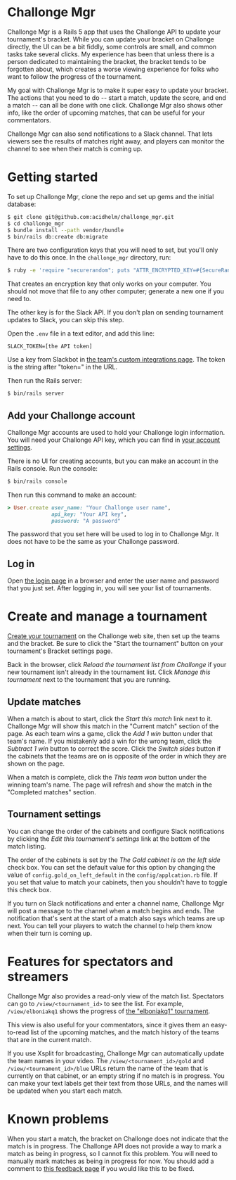 # Challonge Mgr

Challonge Mgr is a Rails 5 app that uses the Challonge API to update your
tournament's bracket.  While you can update your bracket on Challonge
directly, the UI can be a bit fiddly, some controls are small, and common
tasks take several clicks.  My experience has been that unless there is a
person dedicated to maintaining the bracket, the bracket tends to be forgotten
about, which creates a worse viewing experience for folks who want to
follow the progress of the tournament.

My goal with Challonge Mgr is to make it super easy to update your bracket.  The
actions that you need to do -- start a match, update the score, and end a
match -- can all be done with one click.  Challonge Mgr also shows other info,
like the order of upcoming matches, that can be useful for your commentators.

Challonge Mgr can also send notifications to a Slack channel.  That lets viewers
see the results of matches right away, and players can monitor the channel to see
when their match is coming up.

# Getting started

To set up Challonge Mgr, clone the repo and set up gems and the initial database:

```sh
$ git clone git@github.com:acidhelm/challonge_mgr.git
$ cd challonge_mgr
$ bundle install --path vendor/bundle
$ bin/rails db:create db:migrate
```

There are two configuration keys that you will need to set, but you'll only have
to do this once.  In the `challonge_mgr` directory, run:

```sh
$ ruby -e 'require "securerandom"; puts "ATTR_ENCRYPTED_KEY=#{SecureRandom.hex 16}"' > .env
```

That creates an encryption key that only works on your computer.  You should not
move that file to any other computer; generate a new one if you need to.

The other key is for the Slack API.  If you don't plan on sending tournament
updates to Slack, you can skip this step.

Open the `.env` file in a text editor, and add this line:

```
SLACK_TOKEN=[the API token]
```

Use a key from Slackbot in [the team's custom integrations
page](https://kqchat.slack.com/apps/manage/custom-integrations).  The token is
the string after "token=" in the URL.


Then run the Rails server:

```sh
$ bin/rails server
```

## Add your Challonge account

Challonge Mgr accounts are used to hold your Challonge login information.  You
will need your Challonge API key, which you can find in
[your account settings](https://challonge.com/settings/developer).

There is no UI for creating accounts, but you can make an account in the Rails
console.  Run the console:

```sh
$ bin/rails console
```

Then run this command to make an account:

```ruby
> User.create user_name: "Your Challonge user name",
              api_key: "Your API key",
              password: "A password"
```

The password that you set here will be used to log in to Challonge Mgr.  It does
not have to be the same as your Challonge password.
              
## Log in

Open [the login page](http://localhost:3000/login) in a browser and enter the
user name and password that you just set.  After logging in, you will see your
list of tournaments.

# Create and manage a tournament

[Create your tournament](http://challonge.com/tournaments/new) on the Challonge
web site, then set up the teams and the bracket.  Be sure to click the "Start the
tournament" button on your tournament's Bracket settings page.

Back in the browser, click _Reload the tournament list from Challonge_ if your
new tournament isn't already in the tournament list.  Click _Manage this tournament_
next to the tournament that you are running.

## Update matches

When a match is about to start, click the _Start this match_ link next to it.
Challonge Mgr will show this match in the "Current match" section of the page.
As each team wins a game, click the _Add 1 win_ button under that team's name.
If you mistakenly add a win for the wrong team, click the _Subtract 1 win_
button to correct the score.  Click the _Switch sides_ button if the cabinets
that the teams are on is opposite of the order in which they are shown on the page.

When a match is complete, click the _This team won_ button under the winning
team's name.  The page will refresh and show the match in the "Completed
matches" section.

## Tournament settings

You can change the order of the cabinets and configure Slack notifications
by clicking the _Edit this tournament's settings_ link at the bottom of the
match listing.

The order of the cabinets is set by the _The Gold cabinet is on the left side_
check box.  You can set the default value for this option by changing the
value of `config.gold_on_left_default` in the `config/applcation.rb` file.
If you set that value to match your cabinets, then you shouldn't have to toggle
this check box.

If you turn on Slack notifications and enter a channel name, Challonge Mgr will
post a message to the channel when a match begins and ends.  The notification
that's sent at the start of a match also says which teams are up next.  You
can tell your players to watch the channel to help them know when their turn
is coming up.

# Features for spectators and streamers

Challonge Mgr also provides a read-only view of the match list.  Spectators
can go to `/view/<tournament_id>` to see the list.  For example,
`/view/elboniakq1` shows the progress of
[the "elboniakq1" tournament](http://challonge.com/elboniakq1).

This view is also useful for your commentators, since it gives them an easy-to-read
list of the upcoming matches, and the match history of the teams that are in the
current match.

If you use Xsplit for broadcasting, Challonge Mgr can automatically update the
team names in your video.  The `/view/<tournament_id>/gold` and
`/view/<tournament_id>/blue` URLs return the name of the team that is
currently on that cabinet, or an empty string if no match is in progress.
You can make your text labels get their text from those URLs, and the names
will be updated when you start each match.

# Known problems

When you start a match, the bracket on Challonge does not indicate that the
match is in progress.  The Challonge API does not provide a way to mark a match
as being in progress, so I cannot fix this problem.  You will need to manually
mark matches as being in progress for now.  You should add a comment to
[this feedback page](http://feedback.challonge.com/forums/44455-feature-requests/suggestions/11251128-api-support-to-mark-an-match-in-progress)
if you would like this to be fixed.
